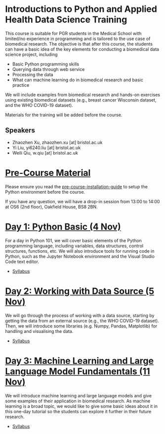 # Introductions to Python and Applied Health Data Science Training

This course is suitable for PGR students in the Medical School with limited/no experience in programming and is tailored to the use case of biomedical research. The objective is that after this course, the students can have a basic idea of the key elements for conducting a biomedical data science project, including
-	Basic Python programming skills
-	Querying data through web service
-	Processing the data
-	What can machine learning do in biomedical research and basic practice

We will include examples from biomedical research and hands-on exercises using existing biomedical datasets (e.g., breast cancer Wisconsin dataset, and the WHO COVID-19 dataset). 

Materials for the training will be added before the course.

## Speakers
- Zhaozhen Xu, zhaozhen.xu [at] bristol.ac.uk
- Yi Liu, yi6240.liu [at] bristol.ac.uk
- Weili Qiu, w.qiu [at] bristol.ac.uk

# [Pre-Course Material](./pre-course-installation-guide.md)
Please ensure you read the [pre-course-installation-guide](./pre-course-installation-guide.md) to setup the Python environment before the course.

If you have any question, we will have a drop-in session from 13:00 to 14:00 at OS6 (2nd floor), Oakfield House, BS8 2BN.


# [Day 1: Python Basic (4 Nov)](./day-1/)
For a day in Python 101, we will cover basic elements of the Python programming language, including variables, data structures, control structures, functions, etc. We will also introduce tools for running code in Python, such as the Jupyter Notebook environment and the Visual Studio Code text editor.

- [Syllabus](./day-1/syllabus-1.md)

# [Day 2: Working with Data Source (5 Nov)](./day-2/)
We will go through the process of working with a data source, starting by getting the data from an external source (e.g., the WHO COVID-19 dataset). Then, we will introduce some libraries (e.g. Numpy, Pandas, Matplotlib) for handling and visualising the data.

- [Syllabus](./day-2/syllabus-2.md)

# [Day 3: Machine Learning and Large Language Model Fundamentals (11 Nov)](./day-3/)
We will introduce machine learning and large language models and give some examples of their application in biomedical research. As machine learning is a broad topic, we would like to give some basic ideas about it in this one-day tutorial so the students can explore it further in their future research.

- [Syllabus](./day-3/syllabus-3.md)
